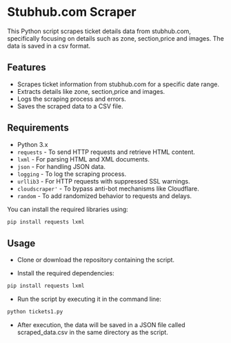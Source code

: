 # Stubhub.com Scraper

This Python script scrapes ticket details data from stubhub.com, specifically focusing on details such as zone, section,price and images. The data is saved in a csv format.

## Features

- Scrapes ticket information from stubhub.com for a specific date range.
- Extracts details like zone, section,price and images.
- Logs the scraping process and errors.
- Saves the scraped data to a CSV file.

## Requirements

- Python 3.x
- `requests` - To send HTTP requests and retrieve HTML content.
- `lxml` - For parsing HTML and XML documents.
- `json` - For handling JSON data.
- `logging` - To log the scraping process.
- `urllib3` - For HTTP requests with suppressed SSL warnings.
- `cloudscraper'` - To bypass anti-bot mechanisms like Cloudflare.
- `random` - To add randomized behavior to requests and delays.

You can install the required libraries using:

```bash
pip install requests lxml
```


## Usage

- Clone or download the repository containing the script.

- Install the required dependencies:

```bash
pip install requests lxml
```

- Run the script by executing it in the command line:
```bash
python tickets1.py
```


- After execution, the data will be saved in a JSON file called scraped_data.csv in the same directory as the script.



